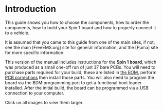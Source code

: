 # Introduction

This guide shows you how to choose the components, how to order the components, how to build your Spin 1 board and how to properly connect it to a vehicle.

It is assumed that you came to this guide from one of the main sites, if not, see the main [FreeEMS.org] site for general information, and the [Puma] site for more specific information.

This version of the manual includes instructions for the **Spin 1 board**, which was produced as a small one-off run of just 37 bare PCBs. You will need to purchase parts required for your build, these are listed in [the BOM](#using_bom), perform [PCB corrections](#assembly_essential_mods) then install those parts. You will also need to program the board via the BDM programming port to get a functional boot loader installed. After the initial build, the board can be programmed via a USB connection to your computer.

Click on all images to view them larger.
